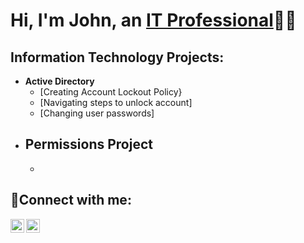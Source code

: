 <h1>Hi, I'm John, an <a href="https://www.linkedin.com/in/john-cicero-a481671b7/">IT Professional</a>👨‍💻</h1>

<h2> Information Technology Projects:</h2>

- <b>Active Directory </b>   
  - [Creating Account Lockout Policy}
  - [Navigating steps to unlock account]
  - [Changing user passwords]
- <b>Permissions Project</b>
  - 
  - 

<h2>🤳Connect with me:</h2>

[<img align="left" alt="Josh | LinkedIn" width="22px" src="https://cdn.jsdelivr.net/npm/simple-icons@v3/icons/linkedin.svg" />][linkedin]
[<img align="left" alt="Josh | Instagram" width="22px" src="https://cdn.jsdelivr.net/npm/simple-icons@v3/icons/instagram.svg" />][instagram]

[instagram]: https://www.instagram.com/J.Cicer00
[linkedin]: https://www.linkedin.com/in/john-cicero-a481671b7/
